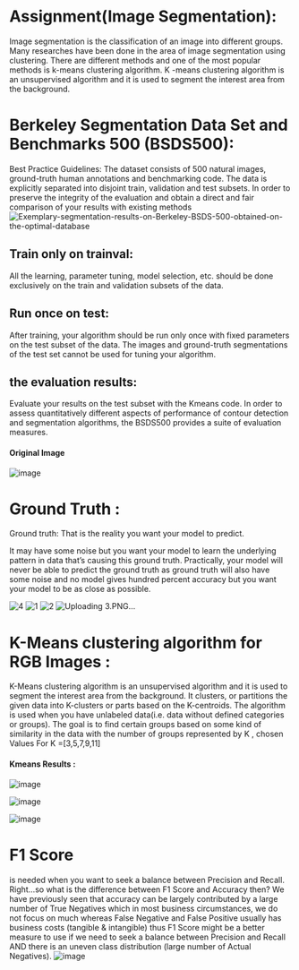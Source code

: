 # Assignment(Image Segmentation): 
Image segmentation is the classification of an image into different groups. Many researches have been done in the area of image segmentation using clustering. There are different methods and one of the most popular methods is k-means clustering algorithm. K -means clustering algorithm is an unsupervised algorithm and it is used to segment the interest area from the background.

# Berkeley Segmentation Data Set and Benchmarks 500 (BSDS500):

Best Practice Guidelines: The dataset consists of 500 natural images, ground-truth human annotations and benchmarking code. The data is explicitly separated into disjoint train, validation and test subsets. In order to preserve the integrity of the evaluation and obtain a direct and fair comparison of your results with existing methods
![Exemplary-segmentation-results-on-Berkeley-BSDS-500-obtained-on-the-optimal-database](https://user-images.githubusercontent.com/46167070/69013051-7fa3dd80-0984-11ea-87ec-feff1e516b88.png)

## Train only on trainval:
All the learning, parameter tuning, model selection, etc. should be done exclusively on the train and validation subsets of the data.

## Run once on test:
After training, your algorithm should be run only once with fixed parameters on the test subset of the data. The images and ground-truth segmentations of the test set cannot be used for tuning your algorithm.

## the evaluation results: 
Evaluate your results on the test subset with the Kmeans code. In order to assess quantitatively different aspects of performance of contour detection and segmentation algorithms, the BSDS500 provides a suite of evaluation measures.
 
  #### Original Image
 ![image](https://user-images.githubusercontent.com/46167070/69013175-ef669800-0985-11ea-8a6a-d08f8ae63e89.png)
 # Ground Truth :
 Ground truth: That is the reality you want your model to predict.

It may have some noise but you want your model to learn the underlying pattern in data that’s causing this ground truth. Practically, your model will never be able to predict the ground truth as ground truth will also have some noise and no model gives hundred percent accuracy but you want your model to be as close as possible.

 ![4](https://user-images.githubusercontent.com/46167070/69377529-2524bd00-0cb5-11ea-9c77-25cc2042f9a9.PNG)
![1](https://user-images.githubusercontent.com/46167070/69377531-25bd5380-0cb5-11ea-816d-9e289d575b49.PNG)
![2](https://user-images.githubusercontent.com/46167070/69377532-25bd5380-0cb5-11ea-9323-f93674274665.PNG)
![Uploading 3.PNG…]()

 # K-Means clustering algorithm for RGB Images :
 K-Means clustering algorithm is an unsupervised algorithm and it is used to segment the interest area from the background. It clusters, or partitions the given data into K-clusters or parts based on the K-centroids.
The algorithm is used when you have unlabeled data(i.e. data without defined categories or groups). The goal is to find certain groups based on some kind of similarity in the data with the number of groups represented by K , chosen Values For K =[3,5,7,9,11]
 
 


  #### Kmeans Results :
 ![image](https://user-images.githubusercontent.com/46167070/69013329-85e78900-0987-11ea-8d87-ed297f3fc71b.png)

![image](https://user-images.githubusercontent.com/46167070/69013349-a31c5780-0987-11ea-9087-184f91646ed9.png)

![image](https://user-images.githubusercontent.com/46167070/69013390-ed9dd400-0987-11ea-8528-23c5314f47c2.png)
# F1 Score
is needed when you want to seek a balance between Precision and Recall. Right…so what is the difference between F1 Score and Accuracy then? We have previously seen that accuracy can be largely contributed by a large number of True Negatives which in most business circumstances, we do not focus on much whereas False Negative and False Positive usually has business costs (tangible & intangible) thus F1 Score might be a better measure to use if we need to seek a balance between Precision and Recall AND there is an uneven class distribution (large number of Actual Negatives).
![image](https://user-images.githubusercontent.com/46167070/69375033-05d76100-0cb0-11ea-9188-659045d8fe3f.png)

